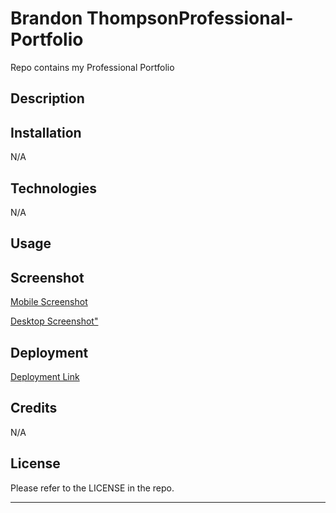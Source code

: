 # Brandon ThompsonProfessional-Portfolio
Repo contains my Professional Portfolio

## Description

## Installation

N/A

## Technologies 

N/A

## Usage


## Screenshot

<a href="https://user-images.githubusercontent.com/98428608/210187782-645fbbc0-670e-46bc-985e-70f80ca93d10.png">Mobile Screenshot</a>
         
<a href="https://user-images.githubusercontent.com/98428608/210187785-36a5373c-1a54-4bf3-baf7-c20127b83436.png">Desktop Screenshot"</a>

## Deployment

<a href="https://bjthompson12.github.io/BThompson-Professional-Portfolio/">Deployment Link</a>

## Credits

N/A

## License

Please refer to the LICENSE in the repo.

----

